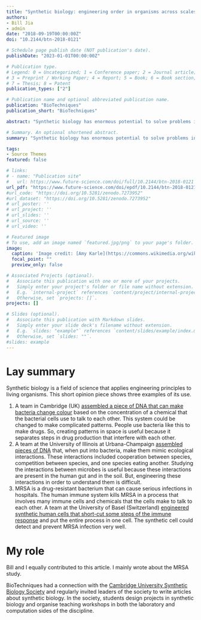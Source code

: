 ```yaml
---
title: "Synthetic biology: engineering order in organisms across scales and species"
authors:
- Bill Jia
- admin
date: "2018-09-19T00:00:00Z"
doi: "10.2144/btn-2018-0121"

# Schedule page publish date (NOT publication's date).
publishDate: "2023-01-01T00:00:00Z"

# Publication type.
# Legend: 0 = Uncategorized; 1 = Conference paper; 2 = Journal article;
# 3 = Preprint / Working Paper; 4 = Report; 5 = Book; 6 = Book section;
# 7 = Thesis; 8 = Patent
publication_types: ["2"]

# Publication name and optional abbreviated publication name.
publication: "BioTechniques"
publication_short: "BioTechniques"

abstract: "Synthetic biology has enormous potential to solve problems in health, agriculture, and energy. Bill Jia and Arin Wongprommoon explore engineering approaches to controlling biological processes." 

# Summary. An optional shortened abstract.
summary: "Synthetic biology has enormous potential to solve problems in health, agriculture, and energy. Bill Jia and Arin Wongprommoon explore engineering approaches to controlling biological processes." 

tags:
- Source Themes
featured: false

# links:
# - name: "Publication site"
#   url: https://www.future-science.com/doi/full/10.2144/btn-2018-0121 
url_pdf: "https://www.future-science.com/doi/epdf/10.2144/btn-2018-0121"
#url_code: "https://doi.org/10.5281/zenodo.7273952"
#url_dataset: "https://doi.org/10.5281/zenodo.7273952"
# url_poster: ''
# url_project: ''
# url_slides: ''
# url_source: ''
# url_video: ''

# Featured image
# To use, add an image named `featured.jpg/png` to your page's folder. 
image:
  caption: 'Image credit: [Amy Karle](https://commons.wikimedia.org/wiki/File:Bioart_in_bio_atelier_at_Mori_Art_Museum_(artwork_by_Amy_Karle).jpg)'
  focal_point: ""
  preview_only: false

# Associated Projects (optional).
#   Associate this publication with one or more of your projects.
#   Simply enter your project's folder or file name without extension.
#   E.g. `internal-project` references `content/project/internal-project/index.md`.
#   Otherwise, set `projects: []`.
projects: []

# Slides (optional).
#   Associate this publication with Markdown slides.
#   Simply enter your slide deck's filename without extension.
#   E.g. `slides: "example"` references `content/slides/example/index.md`.
#   Otherwise, set `slides: ""`.
#slides: example
---
```


# Lay summary
Synthetic biology is a field of science that applies engineering principles to living organisms. This short opinion piece shows three examples of its use.

1. A team in Cambridge (UK) [assembled a piece of DNA that can make bacteria change colour](https://www.nature.com/articles/s41467-018-03069-3)  based on the concentration of a chemical that the bacterial cells use to talk to each other. This system could be changed to make complicated patterns. People use bacteria like this to make drugs. So, creating patterns in space is useful because it separates steps in drug production that interfere with each other.
2. A team at the University of Illinois at Urbana-Champaign [assembled pieces of DNA](https://www.nature.com/articles/s41589-018-0091-7) that, when put into bacteria, make them mimic ecological interactions. These interactions included cooperation between species, competition between species, and one species eating another. Studying the interactions between microbes is useful because these interactions are present in the human gut and in the soil. But, engineering these interactions in order to understand them is difficult.
3. MRSA is a drug-resistant bacterium that can cause serious infections in hospitals. The human immune system kills MRSA in a process that involves many immune cells and chemicals that the cells make to talk to each other. A team at the University of Basel (Switzerland) [engineered synthetic human cells that short-cut some steps of the immune response](https://www.sciencedirect.com/science/article/pii/S0092867418306512) and put the entire process in one cell.  The synthetic cell could detect and prevent MRSA infection very well.

# My role
Bill and I equally contributed to this article. I mainly wrote about the MRSA study.

BioTechniques had a connection with the [Cambridge University Synthetic Biology Society](https://cusbs.soc.srcf.net/) and regularly invited leaders of the society to write articles about synthetic biology.  In the society, students design projects in synthetic biology and organise teaching workshops in both the laboratory and computation sides of the discipline.
